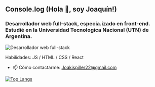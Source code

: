  ## Console.log (Hola 👋, soy Joaquín!)
### Desarrollador web full-stack, especia.izado en front-end. Estudié en la Universidad Tecnologica Nacional (UTN) de Argentina.
![Desarrollador web full-stack](https://images.vexels.com/media/users/3/157204/isolated/lists/32098c9923436f09712af14f542411bb-icono-de-escritorio-de-computadora-en-blanco-y-negro.png)


Habilidades: JS / HTML / CSS / React

- 📫 Cómo contactarme:   Joakispiller22@gmail.com 



[![Top Langs](https://github-readme-stats.vercel.app/api/top-langs/?username=Joakispiller)](https://github.com/anuraghazra/github-readme-stats)





